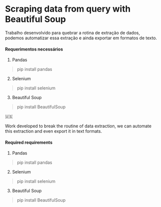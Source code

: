# Scraping data from query with Beautiful Soup


Trabalho desenvolvido para quebrar a rotina de extração de dados, podemos automatizar essa extração e ainda exportar em formatos de texto.

#### Requerimentos necessários

1. Pandas
> pip install pandas

2. Selenium
> pip install selenium

3. Beautiful Soup
> pip install BeautifulSoup

:us:

Work developed to break the routine of data extraction, we can automate this extraction and even export it in text formats.

#### Required requirements

1. Pandas
> pip install pandas

2. Selenium
> pip install selenium

3. Beautiful Soup
> pip install BeautifulSoup

